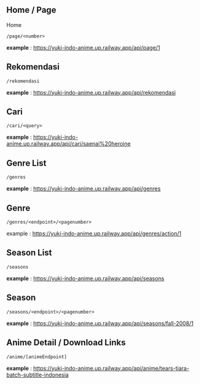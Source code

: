 ## Home / Page

Home

```
/page/<number>
```

**example** : https://yuki-indo-anime.up.railway.app/api/page/1

## Rekomendasi

```
/rekomendasi
```

**example** : https://yuki-indo-anime.up.railway.app/api/rekomendasi

## Cari

```
/cari/<query>
```

**example** : https://yuki-indo-anime.up.railway.app/api/cari/saenai%20heroine

## Genre List

```
/genres
```

**example** : https://yuki-indo-anime.up.railway.app/api/genres

## Genre

```
/genres/<endpoint>/<pagenumber>
```

example : https://yuki-indo-anime.up.railway.app/api/genres/action/1

## Season List

```
/seasons
```

**example** : https://yuki-indo-anime.up.railway.app/api/seasons

## Season

```
/seasons/<endpoint>/<pagenumber>
```

**example** : https://yuki-indo-anime.up.railway.app/api/seasons/fall-2008/1

## Anime Detail / Download Links

```
/anime/[animeEndpoint]
```

**example** : https://yuki-indo-anime.up.railway.app/api/anime/tears-tiara-batch-subtitle-indonesia
